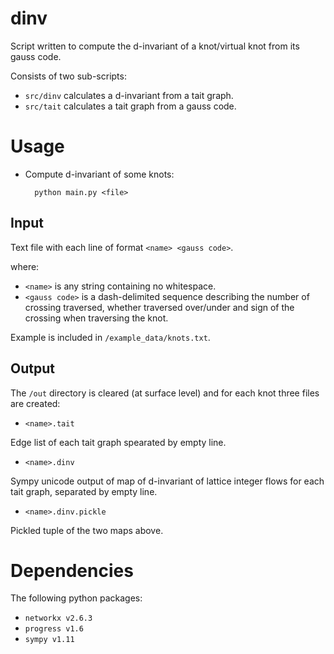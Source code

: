 # dinv
Script written to compute the d-invariant of a knot/virtual knot from its gauss code.

Consists of two sub-scripts:
- `src/dinv` calculates a d-invariant from a tait graph.
- `src/tait` calculates a tait graph from a gauss code.

# Usage

- Compute d-invariant of some knots:

		python main.py <file>

## Input
Text file with each line of format `<name> <gauss code>`.

where:

- `<name>` is any string containing no whitespace.
- `<gauss code>` is a dash-delimited sequence describing the number of crossing traversed, whether traversed over/under and sign of the crossing when traversing the knot.

Example is included in `/example_data/knots.txt`.

## Output

The `/out` directory is cleared (at surface level) and for each knot three files are created:

- `<name>.tait`

Edge list of each tait graph spearated by empty line.


- `<name>.dinv`

Sympy unicode output of map of d-invariant of lattice integer flows for each tait graph, separated by empty line.


- `<name>.dinv.pickle`

Pickled tuple of the two maps above.

# Dependencies

The following python packages:
- `networkx v2.6.3`
- `progress v1.6`
- `sympy v1.11`
